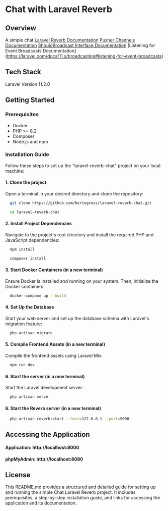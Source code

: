 # Chat with Laravel Reverb

## Overview
A simple chat
[Laravel Reverb Documentation](https://laravel.com/docs/11.x/reverb)
[Pusher Channels Documentation](https://laravel.com/docs/11.x/broadcasting#client-pusher-channels)
[ShouldBroadcast Interface Documentation](https://laravel.com/docs/11.x/broadcasting#the-shouldbroadcast-interface)
[Listening for Event Broadcasts Documentation] (https://laravel.com/docs/11.x/broadcasting#listening-for-event-broadcasts)


## Tech Stack
Laravel Version 11.2.0

## Getting Started

### Prerequisites
- Docker
- PHP >= 8.2
- Composer
- Node.js and npm

### Installation Guide
Follow these steps to set up the "laravel-reverb-chat" project on your local machine:

#### 1. Clone the project
Open a terminal in your desired directory and clone the repository:
```bash
  git clone https://github.com/bertogross/laravel-reverb-chat.git
```
```bash
  cd laravel-reverb-chat
```

#### 2. Install Project Dependencies
Navigate to the project's root directory and install the required PHP and JavaScript dependencies:
```bash
  npm install
```
```bash
  composer install
```

#### 3. Start Docker Containers (in a new terminal)
Ensure Docker is installed and running on your system. Then, initialize the Docker containers:
```bash
  docker-compose up --build
```

#### 4. Set Up the Database
Start your web server and set up the database schema with Laravel's migration feature:
```bash 
  php artisan migrate 
```

#### 5. Compile Frontend Assets (in a new terminal)
Compile the frontend assets using Laravel Mix:
```bash 
  npm run dev
```

#### 6. Start the server (in a new terminal)
Start the Laravel development server:
```bash 
  php artisan serve
```


#### 6. Start the Reverb server (in a new terminal)
```bash 
  php artisan reverb:start --host=127.0.0.1 --port=9000
```

## Accessing the Application
#### Application: http://localhost:8000
#### phpMyAdmin: http://localhost:8080

## License
This README.md provides a structured and detailed guide for setting up and running the simple Chat Laravel Reverb project. It includes prerequisites, a step-by-step installation guide, and links for accessing the application and its documentation.
